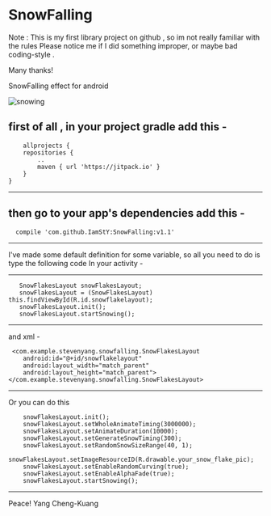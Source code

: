# SnowFalling
Note : This is my first library project on github , so im not really familiar  with the rules
Please notice me if I did something improper, or maybe bad coding-style . 

Many thanks!

SnowFalling  effect for android


![snowing](https://cloud.githubusercontent.com/assets/14084447/20951162/2b67fbcc-bc5f-11e6-90bc-6fe8c02d6253.gif)



first of all , in your project gradle
add this -
-------------------------------------------------------------------------------------------
		allprojects {
		repositories {
			..
			maven { url 'https://jitpack.io' }
		}
	}
-------------------------------------------------------------------------------------------
	
then go to your app's dependencies
add this -
-------------------------------------------------------------
	  compile 'com.github.IamStY:SnowFalling:v1.1'
-------------------------------------------------------------------------------------------
I've made some default definition for some variable, so all you need to do is type the following code In your activity -


-----------------------------------------------------------------------------------

	   SnowFlakesLayout snowFlakesLayout;
	   snowFlakesLayout = (SnowFlakesLayout) this.findViewById(R.id.snowflakelayout);
	   snowFlakesLayout.init();
	   snowFlakesLayout.startSnowing();
   --------------------------------------------------------------------------------

   and xml -
   
     <com.example.stevenyang.snowfalling.SnowFlakesLayout
        android:id="@+id/snowflakelayout"
        android:layout_width="match_parent"
        android:layout_height="match_parent"></com.example.stevenyang.snowfalling.SnowFlakesLayout>
		
--------------------------------------------------------------------------------
Or you can do this

        snowFlakesLayout.init();
        snowFlakesLayout.setWholeAnimateTiming(3000000);
        snowFlakesLayout.setAnimateDuration(10000);
        snowFlakesLayout.setGenerateSnowTiming(300);
        snowFlakesLayout.setRandomSnowSizeRange(40, 1);
        snowFlakesLayout.setImageResourceID(R.drawable.your_snow_flake_pic);
        snowFlakesLayout.setEnableRandomCurving(true);
        snowFlakesLayout.setEnableAlphaFade(true);
        snowFlakesLayout.startSnowing();
		
---------------------------------------------------------------------------------





Peace!
                             Yang Cheng-Kuang